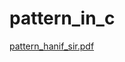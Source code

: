 # pattern_in_c
[pattern_hanif_sir.pdf](https://github.com/Md-Kais/Leetcode/files/7188081/pattern_hanif.pdf)

